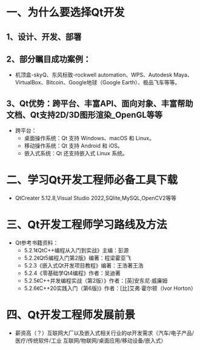 # 一、为什么要选择Qt开发
## 1、设计、开发、部署
## 2、部分瞩目成功案例：
  - 机顶盒-skyQ、东风标致-rockwell automation、WPS、Autodesk Maya、VirtualBox、Bitcoin、Google地球（Google Earth）、极品飞车等等。
## 3、Qt优势：跨平台、丰富API、面向对象、丰富帮助文档、Qt支持2D/3D图形渲染_OpenGL等等
  - 跨平台：
    - 桌面操作系统：Qt 支持 Windows、macOS 和 Linux。
    - 移动操作系统：Qt 支持 Android 和 iOS。
    - 嵌入式系统：Qt 还支持嵌入式 Linux 系统。

# 二、学习Qt开发工程师必备工具下载
  - QtCreater 5.12.8,Visual Studio 2022,SQlite,MySQL,OpenCV2等等
  
# 三、Qt开发工程师学习路线及方法
  - Qt参考书籍资料：
    - 5.2.1《QtC++编程从入门到实战》主编：彭源
    - 5.2.2《Qt5编程入门第2版》编著：程梁霍亚飞
    - 5.2.3《嵌入式Qt开发项目教程》编著：王浩著王浩
    - 5.2.4《零基础学Qt4编程》作者：吴迪著
    - 5.2.5《C++并发编程实战（第2版）》作者：[英]安东尼·威廉姆
    - 5.2.6《C++20实践入门（第6版)》作者：[比]艾弗·霍尔顿（Ivor Horton）

# 四、Qt开发工程师发展前景
  - 薪资高（？）互联网大厂以及嵌入式相关行业的qt开发需求（汽车/电子产品/医疗/传统软件/工业 互联网/物联网/桌面应用/移动设备/嵌入式）
